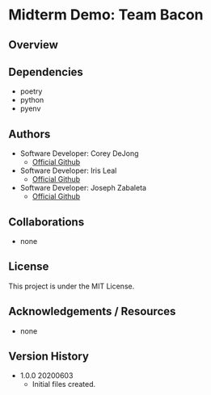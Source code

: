 
# Midterm Demo: Team Bacon
 
## Overview  
  
  
## Dependencies  
- poetry  
- python  
- pyenv  

## Authors  
- Software Developer: Corey DeJong
    - [Official Github](https://github.com/CoreyDeJong)  
- Software Developer: Iris Leal
    - [Official Github](https://github.com/ilealm)  
- Software Developer: Joseph Zabaleta
  - [Official Github](https://github.com/joseph-zabaleta)  

## Collaborations  
- none  

## License  
This project is under the MIT License.

## Acknowledgements / Resources  
- none

## Version History  
- 1.0.0 20200603
    - Initial files created.  

